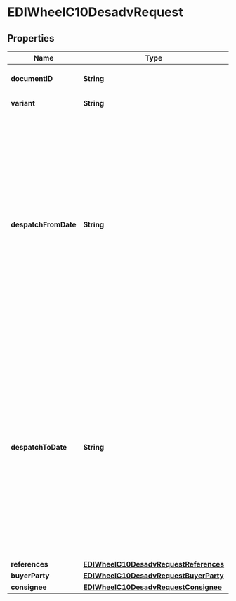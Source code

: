 

# EDIWheelC10DesadvRequest


## Properties

| Name | Type | Description | Notes |
|------------ | ------------- | ------------- | -------------|
|**documentID** | **String** | Fixed documentID &#x3D; C1 |  |
|**variant** | **String** | Fixed variant &#x3D; 0 |  |
|**despatchFromDate** | **String** | From Date value for Date Range searches. Format YYYY-MM-DD. Date range cannot be used in conjunction with other reference(s) as selection criteria. Max date range within single search &#x3D; 5 days. Date range OR Reference value required for searches. |  [optional] |
|**despatchToDate** | **String** | To Date value for Date Range searches. Format YYYY-MM-DD. Date range cannot be used in conjunction with other reference(s) as selection criteria. Max date range within single search &#x3D; 5 days. Date range OR Reference value required for searches. |  [optional] |
|**references** | [**EDIWheelC10DesadvRequestReferences**](EDIWheelC10DesadvRequestReferences.md) |  |  [optional] |
|**buyerParty** | [**EDIWheelC10DesadvRequestBuyerParty**](EDIWheelC10DesadvRequestBuyerParty.md) |  |  |
|**consignee** | [**EDIWheelC10DesadvRequestConsignee**](EDIWheelC10DesadvRequestConsignee.md) |  |  [optional] |



